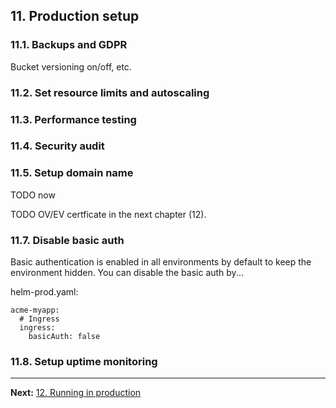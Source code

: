 ## 11. Production setup

### 11.1. Backups and GDPR

Bucket versioning on/off, etc.

### 11.2. Set resource limits and autoscaling

### 11.3. Performance testing

### 11.4. Security audit

### 11.5. Setup domain name

TODO now

TODO OV/EV certficate in the next chapter (12).

### 11.7. Disable basic auth

Basic authentication is enabled in all environments by default to keep the environment hidden. You can disable the basic auth by...

helm-prod.yaml:

```
acme-myapp:
  # Ingress
  ingress:
    basicAuth: false
```

### 11.8. Setup uptime monitoring

---

**Next:** [12. Running in production](12-running-in-production.md)
